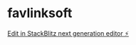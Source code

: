 # favlinksoft

[Edit in StackBlitz next generation editor ⚡️](https://stackblitz.com/~/github.com/favvyosii/favlinksoft)